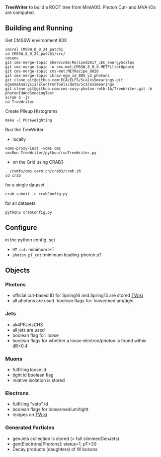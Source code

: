 **TreeWriter** to build a ROOT tree from MiniAOD. Photon Cut- and MVA-IDs are computed.

## Building and Running ##
Get CMSSW environment 80X

```
cmsrel CMSSW_8_0_24_patch1
cd CMSSW_8_0_24_patch1/src/
cmsenv
git cms-merge-topic shervin86:Moriond2017_JEC_energyScales
git cms-merge-topic -u cms-met:CMSSW_8_0_X-METFilterUpdate
git cms-merge-topic cms-met:METRecipe_8020
git cms-merge-topic ikrav:egm_id_80X_v3_photons
git clone git@github.com:ECALELFS/ScalesSmearings.git EgammaAnalysis/ElectronTools/data/ScalesSmearings
git clone git@github.com:cms-susy-photon-rwth-1b/TreeWriter.git -b photonIdAndSmeaingTest
scram b -j7
cd TreeWriter
```
Create Pileup Histograms

```
make -C PUreweighting
```
Run the TreeWriter
- locally
```
voms-proxy-init -voms cms
cmsRun TreeWriter/python/runTreeWriter.py
```
- on the Grid using CRAB3
```
. /cvmfs/cms.cern.ch/crab3/crab.sh
cd crab
```
for a single dataset
```
crab submit -c crabConfig.py
```
for all datasets
```
python2 crabConfig.py
```

## Configure ##
in the python config, set
- `HT_cut`: minimum HT
- `photon_pT_cut`: minimum leading-photon pT

## Objects ##
### Photons ###
- official cut-based ID for Spring16 and Spring15 are stored [TWiki](https://twiki.cern.ch/twiki/bin/view/CMS/EgammaIDRecipesRun2)
- all photons are used. boolean flags for: loose/medium/tight

### Jets ###
- ak4PFJetsCHS
- all jets are used
- boolean flag for: loose
- boolean flags for whether a loose electron/photon is found within dR<0.4

### Muons ###
- fulfilling loose id
- tight id boolean flag
- relative isolation is stored

### Electrons ###
- fulfilling "veto" id
- boolean flags for loose/medium/tight
- recipes on [TWiki](https://twiki.cern.ch/twiki/bin/view/CMS/EgammaIDRecipesRun2)

### Generated Particles ###
- genJets collection is stored (= full slimmedGenJets)
- gen[Electrons|Photons]: status=1, pT>30
- Decay products (daughters) of W bosons

